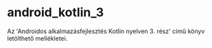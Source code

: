 # android_kotlin_3
Az 'Androidos alkalmazásfejlesztés Kotlin nyelven 3. rész' című könyv letölthető mellékletei. 

